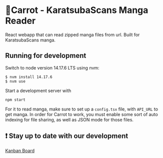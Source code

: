# 🥕Carrot - KaratsubaScans Manga Reader

React webapp that can read zipped manga files from url. Built for KaratsubaScans manga.

## Running for development

Switch to node version 14.17.6 LTS using nvm:
```
$ nvm install 14.17.6
$ nvm use
```

Start a development server with
```
npm start
```

For it to read manga, make sure to set up a `config.tsx` file, with 
`API_URL` to get manga. In order for Carrot to work, you must enable some sort of
auto indexing for file sharing, as well as JSON mode for those files.

## :exclamation: Stay up to date with our development
[Kanban Board](https://kanban.zhehaizhang.com/?controller=BoardViewController&action=readonly&token=df45317b6086af2d5de629c55abec8fa203f54604beae08319aa5c48f2ba)
